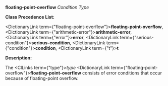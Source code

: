 **floating-point-overflow** *Condition Type* 



**Class Precedence List:** 



<DictionaryLink  term={"floating-point-overflow"}><b>floating-point-overflow</b></DictionaryLink>, <DictionaryLink  term={"arithmetic-error"}><b>arithmetic-error</b></DictionaryLink>, <DictionaryLink  term={"error"}><b>error</b></DictionaryLink>, <DictionaryLink  term={"serious-condition"}><b>serious-condition</b></DictionaryLink>, <DictionaryLink  term={"condition"}><b>condition</b></DictionaryLink>, <DictionaryLink  term={"t"}><b>t</b></DictionaryLink> 



**Description:** 



The <ClLinks  term={"type"}><i>type</i></ClLinks> <DictionaryLink  term={"floating-point-overflow"}><b>floating-point-overflow</b></DictionaryLink> consists of error conditions that occur because of floating-point overflow. 




